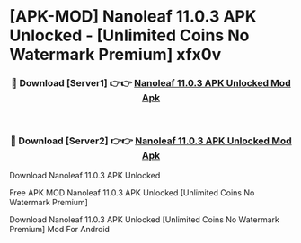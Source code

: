 # [APK-MOD] Nanoleaf 11.0.3 APK Unlocked - [Unlimited Coins No Watermark Premium] xfx0v



<div align="center">
<h3>🔴 Download [Server1] 👉👉 <a href="https://momento.my/?title=Nanoleaf_11.0.3_APK_Unlocked">Nanoleaf 11.0.3 APK Unlocked Mod Apk</a></h3><br>

<h3>🔴 Download [Server2] 👉👉 <a href="https://momento.my/?title=Nanoleaf_11.0.3_APK_Unlocked">Nanoleaf 11.0.3 APK Unlocked Mod Apk</a></h3>
</div>



Download Nanoleaf 11.0.3 APK Unlocked 

Free APK MOD Nanoleaf 11.0.3 APK Unlocked [Unlimited Coins No Watermark Premium]

Download Nanoleaf 11.0.3 APK Unlocked [Unlimited Coins No Watermark Premium] Mod For Android
